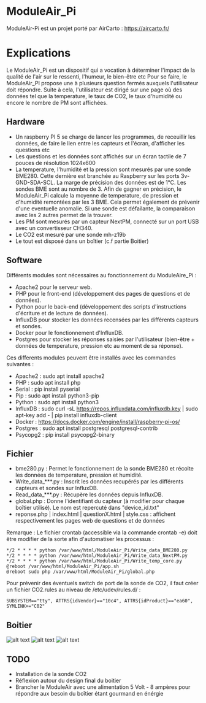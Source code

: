# ModuleAir_Pi

ModuleAir-Pi est un projet porté par AirCarto : https://aircarto.fr/

# Explications

Le ModuleAir_Pi est un dispositif qui a vocation à déterminer l'impact de la qualité de l'air sur le ressenti, l'humeur, le bien-être etc
Pour se faire, le ModuleAir_PI propose une à plusieurs question fermés auxquels l'utilisateur doit répondre. Suite à cela, l'utilisateur est dirigé sur une page où des données tel que la temperature, le taux de CO2, le taux d'humidité ou encore le nombre de PM sont affichées. 

## Hardware

- Un raspberry PI 5 se charge de lancer les programmes, de receuillir les données, de faire le lien entre les capteurs et l'écran, d'afficher les questions etc
- Les questions et les données sont affichés sur un écran tactile de 7 pouces de résolution 1024x600 
- La temperature, l'humidité et la pression sont mesurés par une sonde BME280. Cette dernière est branchée au Raspberry sur les ports 3v-GND-SDA-SCL. La marge de précision des données est de 1°C. Les sondes BME sont au nombre de 3. Afin de gagner en précision, le ModuleAir_Pi calcule la moyenne de temperature, de pression et d'humidité remontées par les 3 BME. Cela permet également de prévenir d'une eventuelle anomalie. Si une sonde est défailante, la comparaison avec les 2 autres permet de la trouver.  
- Les PM sont mesurés par un capteur NextPM, connecté sur un port USB avec un convertisseur CH340. 
- Le CO2 est mesuré par une sonde mh-z19b
- Le tout est disposé dans un boîtier (c.f partie Boitier)

## Software

Différents modules sont nécessaires au fonctionnement du ModuleAire_Pi : 
- Apache2 pour le serveur web.
- PHP pour le front-end (développement des pages de questions et de données). 
- Python pour le back-end (développement des scripts d'instructions d'écriture et de lecture de données).
- InfluxDB pour stocker les données recensées par les différents capteurs et sondes. 
- Docker pour le fonctionnement d'InfluxDB.
- Postgres pour stocker les réponses saisies par l'utilisateur (bien-être + données de temperature, pression etc au moment de sa réponse).

Ces differents modules peuvent être installés avec les commandes suivantes : 
- Apache2 : sudo apt install apache2
- PHP : sudo apt install php
- Serial : pip install pyserial
- Pip : sudo apt install python3-pip
- Python : sudo apt install python3
- InfluxDB : sudo curl -sL https://repos.influxdata.com/influxdb.key | sudo apt-key add - | pip install influxdb-client
- Docker : https://docs.docker.com/engine/install/raspberry-pi-os/
- Postgres : sudo apt install postgresql postgresql-contrib
- Psycopg2 : pip install psycopg2-binary


## Fichier

- bme280.py : Permet le fonctionnement de la sonde BME280 et récolte les données de temperature, pression et humidité.
- Write_data_***.py : Inscrit les données recupérés par les différents capteurs et sondes sur InfluxDB.
- Read_data_***.py : Récupère les données depuis InfluxDB.
- global.php : Donne l'identifiant du capteur (à modifier pour chaque boîtier utilisé). Le nom est repercuté dans "device_id.txt"
- reponse.php | index.html | questionX.html | style.css : affichent respectivement les pages web de questions et de données

Remarque : Le fichier crontab (accessible via la commande crontab -e) doit être modifier de la sorte afin d'automatiser les processus : 
```
*/2 * * * * python /var/www/html/ModuleAir_Pi/Write_data_BME280.py
*/2 * * * * python /var/www/html/ModuleAir_Pi/Write_data_NextPM.py
*/2 * * * * python /var/www/html/ModuleAir_Pi/Write_temp_core.py
@reboot /var/www/html/ModuleAir_Pi/app.sh
@reboot sudo php /var/www/html/ModuleAir_Pi/global.php
```

Pour prévenir des éventuels switch de port de la sonde de CO2, il faut créer un fichier CO2.rules au niveau de /etc/udev/rules.d/ :

```
SUBSYSTEM=="tty", ATTRS{idVendor}=="10c4", ATTRS{idProduct}=="ea60", SYMLINK+="C02" 
```

## Boitier


![alt text](Images/Boitier.jpg)
![alt text](Images/ModuleAir.jpg)
![alt text](Images/Raspberry.jpg)




## TODO

- Installation de la sonde CO2
- Réflexion autour du design final du boitier 
- Brancher le ModuleAir avec une alimentation 5 Volt - 8 ampères pour répondre aux besoin du boîtier étant gourmand en énérgie
